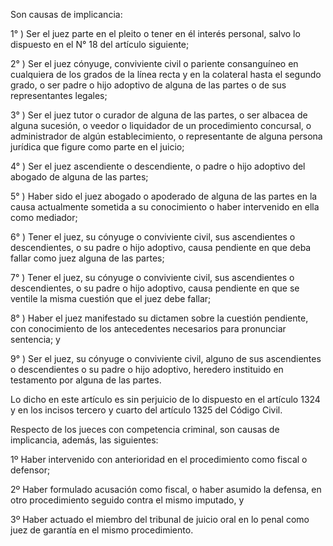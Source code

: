 Son causas de implicancia:

1° ) Ser el juez parte en el pleito o tener en él interés personal, salvo lo dispuesto en el N°  18 del artículo siguiente;

2° ) Ser el juez cónyuge, conviviente civil o pariente consanguíneo en cualquiera de los grados de la línea recta y en la colateral hasta el segundo grado, o ser padre o hijo adoptivo de alguna de las partes o de sus representantes legales;

3° ) Ser el juez tutor o curador de alguna de las partes, o ser albacea de alguna sucesión, o veedor o liquidador de un procedimiento concursal, o administrador de algún establecimiento, o representante de alguna persona jurídica que figure como parte en el juicio;

4° ) Ser el juez ascendiente o descendiente, o padre o hijo adoptivo del abogado de alguna de las partes;

5° ) Haber sido el juez abogado o apoderado de alguna de las partes en la causa actualmente sometida a su conocimiento o haber intervenido en ella como mediador;

6° ) Tener el juez, su cónyuge o conviviente civil, sus ascendientes o descendientes, o su padre o hijo adoptivo, causa pendiente en que deba fallar como juez alguna de las partes;

7° ) Tener el juez, su cónyuge o conviviente civil, sus ascendientes o descendientes, o su padre o hijo adoptivo, causa pendiente en que se ventile la misma cuestión que el juez debe fallar;

8° ) Haber el juez manifestado su dictamen sobre la cuestión pendiente, con conocimiento de los antecedentes necesarios para pronunciar sentencia; y

9° ) Ser el juez, su cónyuge o conviviente civil, alguno de sus ascendientes o descendientes o su padre o hijo adoptivo, heredero instituido en testamento por alguna de las partes.

Lo dicho en este artículo es sin perjuicio de lo dispuesto en el artículo 1324 y en los incisos tercero y cuarto del artículo 1325 del Código Civil.

Respecto de los jueces con competencia criminal, son causas de implicancia, además, las siguientes:

1º Haber intervenido con anterioridad en el procedimiento como fiscal o defensor;

2º Haber formulado acusación como fiscal, o haber asumido la defensa, en otro procedimiento seguido contra el mismo imputado, y

3º Haber actuado el miembro del tribunal de juicio oral en lo penal como juez de garantía en el mismo procedimiento.
